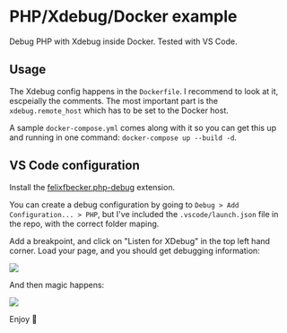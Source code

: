# PHP/Xdebug/Docker example

Debug PHP with Xdebug inside Docker. Tested with VS Code.

## Usage

The Xdebug config happens in the `Dockerfile`. I recommend to look at it, escpeially the comments. The most important part is the `xdebug.remote_host` which has to be set to the Docker host.

 A sample `docker-compose.yml` comes along with it so you can get this up and running in one command: `docker-compose up --build -d`.

## VS Code configuration

Install the [felixfbecker.php-debug](https://marketplace.visualstudio.com/items?itemName=felixfbecker.php-debug) extension.

You can create a debug configuration by going to `Debug > Add Configuration... > PHP`, but I've included the `.vscode/launch.json` file in the repo, with the correct folder maping.

Add a breakpoint, and click on "Listen for XDebug" in the top left hand corner. Load your page, and you should get debugging information:

![](https://i.imgur.com/B8dnAj7.png)

And then magic happens:

![](https://i.imgur.com/yUnpilx.png)

Enjoy 👋
